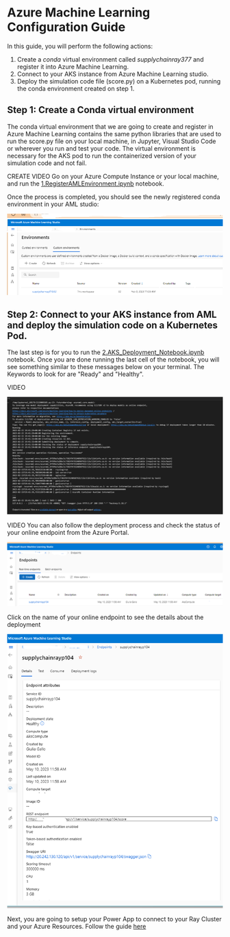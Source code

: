 # Azure Machine Learning Configuration Guide

In this guide, you will perform the following actions:

1) Create a _conda_ virtual environment called *supplychainray377* and register it into Azure Machine Learning.
2) Connect to your AKS instance from Azure Machine Learning studio.
3) Deploy the simulation code file (score.py) on a Kubernetes pod, running the conda environment created on step 1. 


## Step 1: Create a Conda virtual environment

The conda virtual environment that we are going to create and register in Azure Machine Learning contains the same python libraries that are used to run the score.py file on your local machine, in Jupyter, Visual Studio Code or wherever you run and test your code. The virtual environment is necessary for the AKS pod to run the containerized version of your simulation code and not fail. 

CREATE VIDEO 
Go on your Azure Compute Instance or your local machine, and run the [1.RegisterAMLEnvironment.ipynb](Deploy\AML\1.RegisterAMLEnvironment.ipynb) notebook.

Once the process is completed, you should see the newly registered conda environment in your AML studio:

![](../../assets/images/Conda.png)

## Step 2: Connect to your AKS instance from AML and deploy the simulation code on a Kubernetes Pod. 

The last step is for you to run the [2.AKS_Deployment_Notebook.ipynb](Deploy\AML\AKS_Deployment_Notebook.ipynb) notebook. Once you are done running the last cell of the notebook, you will see something similar to these messages below on your terminal. The Keywords to look for are "Ready" and "Healthy". 

VIDEO

![](../../assets/images/DeploymentSuccess.png)

VIDEO
You can also follow the deployment process and check the status of your online endpoint from the Azure Portal.

![](../../assets/images/endpoint.png)

Click on the name of your online endpoint to see the details about the deployment

![](../../assets/images/AMLHealthy.png)

Next, you are going to setup your Power App to connect to your Ray Cluster and your Azure Resources. Follow the guide [here](../PowerApp/README.md)

